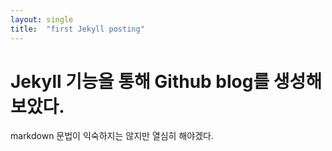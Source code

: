 ```yaml
---
layout: single
title:  "first Jekyll posting"
---
```


# Jekyll 기능을 통해 Github blog를 생성해보았다.
markdown 문법이 익숙하지는 않지만 열심히 해야겠다.
